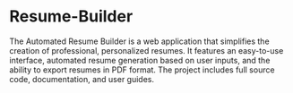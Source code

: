 # Resume-Builder
The Automated Resume Builder is a web application that simplifies the creation of professional, personalized resumes. It features an easy-to-use interface, automated resume generation based on user inputs, and the ability to export resumes in PDF format. The project includes full source code, documentation, and user guides.
